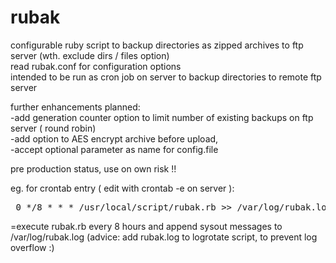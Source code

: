 rubak
=====

 configurable ruby script to backup directories as zipped archives to ftp server (wth. exclude dirs / files option)<br/>
 read rubak.conf for configuration options<br/>
 intended to be run as cron job on server to backup directories to remote ftp server<br/>
 
 further enhancements planned:  <br/>
 -add generation counter option to limit number  of existing backups on ftp server ( round robin)<br/>
 -add option to AES encrypt archive before upload, <br/>
 -accept optional parameter as name for config.file<br/>
 
 pre production status, use on own risk !!
 
 eg. for crontab entry ( edit with crontab -e on server ): 
 <br>
 <pre> 0 */8 * * * /usr/local/script/rubak.rb >> /var/log/rubak.log 2>&1</pre>
 
 =execute rubak.rb every 8 hours and append sysout messages to /var/log/rubak.log
 (advice: add rubak.log to logrotate script, to prevent log overflow :) 
